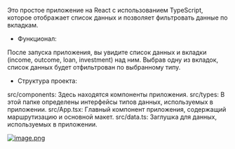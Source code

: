 Это простое приложение на React с использованием TypeScript, которое отображает список данных и позволяет фильтровать данные по вкладкам.

- Функционал:

После запуска приложения, вы увидите список данных и вкладки (income, outcome, loan, investment) над ним. Выбрав одну из вкладок, список данных будет отфильтрован по выбранному типу.

- Структура проекта:

src/components: Здесь находятся компоненты приложения.
src/types: В этой папке определены интерфейсы типов данных, используемых в приложении.
src/App.tsx: Главный компонент приложения, содержащий маршрутизацию и основной макет.
src/data.ts: Заглушка для данных, используемых в приложении.

[![image.png](https://i.postimg.cc/Kvnzrttk/image.png)](https://postimg.cc/2VSrCbcr)
